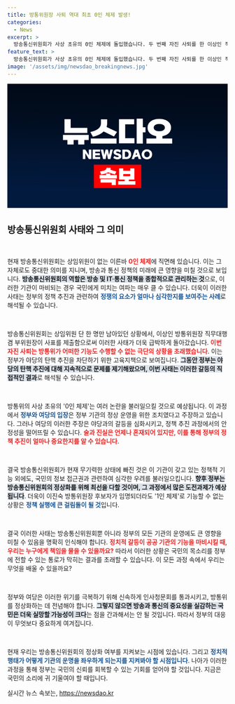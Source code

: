 ```yaml
---
title: 방통위원장 사퇴 역대 최초 0인 체제 발생!
categories:
  - News
excerpt: >
  방송통신위원회가 사상 초유의 0인 체제에 돌입했습니다. 두 번째 자진 사퇴를 한 이상인 직무대행은 국회 탄핵안 표결을 앞두고 물러나며 갈등을 심화시키고 있습니다. 방통위 정상화의 길은 과연 어디일까요?
feature_text: >
  방송통신위원회가 사상 초유의 0인 체제에 돌입했습니다. 두 번째 자진 사퇴를 한 이상인 직무대행은 국회 탄핵안 표결을 앞두고 물러나며 갈등을 심화시키고 있습니다. 방통위 정상화의 길은 과연 어디일까요?
image: '/assets/img/newsdao_breakingnews.jpg'
---
```


<p><img src="/assets/img/newsdao_breakingnews.jpg" alt="flaretime 속보" /></p>

<h2 data-ke-size="size26">방송통신위원회 사태와 그 의미</h2>

<p data-ke-size="size16">&nbsp;</p>

<p>현재 방송통신위원회는 상임위원이 없는 이른바 <b><span style="color: #ee2323;">0인 체제</span></b>에 직면해 있습니다. 이는 그 자체로도 중대한 의미를 지니며, 방송과 통신 정책의 미래에 큰 영향을 미칠 것으로 보입니다. <b><span style="background-color: #21538527;">방송통신위원회의 역할은 방송 및 IT·통신 정책을 종합적으로 관리하는 것</span></b>으로, 이러한 기관이 마비되는 경우 국민에게 미치는 여파는 매우 클 수 있습니다. 더욱이 이러한 사태는 정부의 정책 추진과 관련하여 <b><span style="color: #1a5490;">정쟁의 요소가 얼마나 심각한지를 보여주는 사례</span></b>로 해석될 수 있습니다.</p>

<p data-ke-size="size16">&nbsp;</p>

<p>방송통신위원회는 상임위원 단 한 명만 남아있던 상황에서, 이상인 방통위원장 직무대행 겸 부위원장이 사표를 제출함으로써 이러한 사태가 더욱 급박하게 돌아갔습니다. <b><span style="color: #ee2323;">이번 자진 사퇴는 방통위가 어떠한 기능도 수행할 수 없는 극단의 상황을 초래했습니다</span></b>. 이는 정부가 야당의 탄핵 추진을 차단하기 위한 고육지책으로 보여집니다. <b><span style="background-color: #21538527;">그동안 정부는 야당의 탄핵 추진에 대해 지속적으로 문제를 제기해왔으며, 이번 사태는 이러한 갈등의 직접적인 결과</span></b>로 해석될 수 있습니다.</p>

<p data-ke-size="size16">&nbsp;</p>

<p>방통위의 사상 초유의 '0인 체제'는 여러 논란을 불러일으킬 것으로 예상됩니다. 이 과정에서 <b><span style="color: #1a5490;">정부와 여당의 입장</span></b>은 정부 기관의 정상 운영을 위한 조치였다고 주장하고 있습니다. 그러나 여당의 이러한 주장은 야당과의 갈등을 심화시키고, 정책 추진 과정에서의 안정성을 떨어뜨릴 수 있습니다. <b><span style="color: #ee2323;">술과 진실은 언제나 혼재되어 있지만, 이를 통해 정부의 정책 추진이 얼마나 중요한지를 알 수 있습니다</span></b>.</p>

<p data-ke-size="size16">&nbsp;</p>

<p>결국 방송통신위원회가 현재 무기력한 상태에 빠진 것은 이 기관이 갖고 있는 정책적 기능 외에도, 국민의 정보 접근권과 관련하여 심각한 우려를 불러일으킵니다. <b><span style="background-color: #21538527;">향후 정부는 방송통신위원회의 정상화를 위해 최선을 다할 것이며, 그 과정에서 많은 도전과제가 예상됩니다</span></b>. 더욱이 이진숙 방통위원장 후보자가 임명되더라도 '1인 체제'로 기능할 수 없는 상황은 <b><span style="color: #1a5490;">정책 실행에 큰 걸림돌이 될 것</span></b>입니다.</p>

<p data-ke-size="size16">&nbsp;</p>

<p>결국 이러한 사태는 방송통신위원회뿐 아니라 정부의 모든 기관의 운영에도 큰 영향을 미칠 수 있음을 명확히 인식해야 합니다. <b><span style="color: #ee2323;">정치적 갈등이 공공 기관의 기능을 마비시킬 때, 우리는 누구에게 책임을 물을 수 있을까요?</span></b> 따라서 이러한 상황은 국민의 목소리를 정부에 전할 수 있는 통로가 막히는 결과를 초래할 수 있습니다. 이 모든 과정 속에서 우리는 무엇을 배울 수 있을까요?</p>

<p data-ke-size="size16">&nbsp;</p>

<p>정부와 여당은 이러한 위기를 극복하기 위해 신속하게 인사청문회를 통과시키고, 방통위를 정상화하는 데 전념해야 합니다. <b><span style="background-color: #21538527;">그렇지 않으면 방송과 통신의 중요성을 실감하는 국민은 더욱 실망할 가능성이 크다</span></b>는 점을 간과해서는 안 될 것입니다. 따라서 정부의 대응이 무엇보다 중요하게 여겨집니다.</p>

<p data-ke-size="size16">&nbsp;</p>

<p>현재 우리는 방송통신위원회의 정상화 여부를 지켜보는 시점에 있습니다. 그리고 <b><span style="color: #1a5490;">정치적 행태가 어떻게 기관의 운명을 좌우하게 되는지를 지켜봐야 할 시점입니다</span></b>. 나아가 이러한 과정을 통해 정부는 국민의 신뢰를 회복할 수 있는 기회를 얻어야 할 것입니다. 지금은 국민의 소리에 귀 기울여야 할 때입니다.</p>
실시간 뉴스 속보는, <a href="https://newsdao.kr" rel="dofollow">https://newsdao.kr</a>


